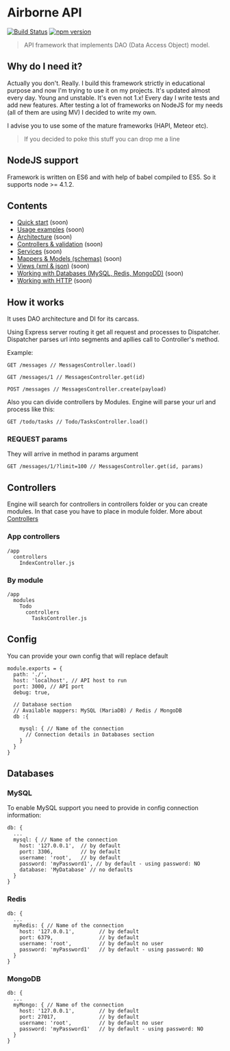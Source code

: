 # Airborne API
[![Build Status](https://travis-ci.org/niklucky/airborne.svg?branch=master)](https://travis-ci.org/niklucky/airborne)
[![npm version](https://img.shields.io/npm/v/airborne.svg?style=flat-square)](https://www.npmjs.com/package/airborne)

> API framework that implements DAO (Data Access Object) model.

## Why do I need it?
Actually you don't. Really. I build this framework strictly in educational purpose and now I'm trying to use it on my projects.
It's updated almost every day. Young and unstable. It's even not 1.x!
Every day I write tests and add new features.
After testing a lot of frameworks on NodeJS for my needs (all of them are using MV) I decided to write my own.

I advise you to use some of the mature frameworks (HAPI, Meteor etc).

> If you decided to poke this stuff you can drop me a line

## NodeJS support

Framework is written on ES6 and with help of babel compiled to ES5.
So it supports node >= 4.1.2.


## Contents
* [Quick start](./docs/Quick-start.md) (soon)
* [Usage examples](./docs/Usage.md) (soon)
* [Architecture](./docs/Architecture.md) (soon)
* [Controllers & validation](./docs/Architecture.md) (soon)
* [Services](./docs/Services.md) (soon)
* [Mappers & Models (schemas)](./docs/Mappers.md) (soon)
* [Views (xml & json)](./docs/Views.md) (soon)
* [Working with Databases (MySQL, Redis, MongoDD)](./docs/Databases.md) (soon)
* [Working with HTTP](./docs/HTTP.md) (soon)

## How it works
It uses DAO architecture and DI for its carcass.

Using Express server routing it get all request and processes to Dispatcher.
Dispatcher parses url into segments and apllies call to Controller's method.

Example:
```
GET /messages // MessagesController.load()
```
```
GET /messages/1 // MessagesController.get(id)
```
```
POST /messages // MessagesController.create(payload)
```
Also you can divide controllers by Modules.
Engine will parse your url and process like this:
```
GET /todo/tasks // Todo/TasksController.load()
```

### REQUEST params
They will arrive in method in params argument
```
GET /messages/1/?limit=100 // MessagesController.get(id, params)
```
## Controllers
Engine will search for controllers in controllers folder or you can create modules. In that case you have to place in module folder.
More about [Controllers](./docs/Controllers.md)

### App controllers
```
/app
  controllers
    IndexController.js
```
### By module
```
/app
  modules
    Todo
      controllers
        TasksController.js
```

## Config
You can provide your own config that will replace default

```
module.exports = {
  path: './',
  host: 'localhost', // API host to run
  port: 3000, // API port
  debug: true,

  // Database section
  // Available mappers: MySQL (MariaDB) / Redis / MongoDB
  db :{

    mysql: { // Name of the connection
      // Connection details in Databases section
    }
  }
}
```

## Databases
### MySQL
To enable MySQL support you need to provide in config connection information:

```
db: {
  ...
  mysql: { // Name of the connection
    host: '127.0.0.1',  // by default
    port: 3306,         // by default
    username: 'root',   // by default
    password: 'myPassword1', // by default - using password: NO
    database: 'MyDatabase' // no defaults
  }
}
```

### Redis

```
db: {
  ...
  myRedis: { // Name of the connection
    host: '127.0.0.1',        // by default
    port: 6379,               // by default
    username: 'root',         // by default no user
    password: 'myPassword1'   // by default - using password: NO
  }
}
```

### MongoDB
```
db: {
  ...
  myMongo: { // Name of the connection
    host: '127.0.0.1',        // by default
    port: 27017,              // by default
    username: 'root',         // by default no user
    password: 'myPassword1'   // by default - using password: NO
  }
}
```
